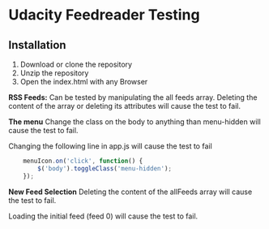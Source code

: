 # Udacity Feedreader Testing

## Installation

 1. Download or clone the repository
 2. Unzip the repository
 3. Open the index.html with any Browser

**RSS Feeds:**
Can be tested by manipulating the all feeds array. Deleting the content of the array or deleting its attributes will cause the test to fail.

**The menu**
Change the class on the body to anything than menu-hidden will cause the test to fail.

Changing the following line in app.js will cause the test to fail

```js
    menuIcon.on('click', function() {
        $('body').toggleClass('menu-hidden');
    });
```
**New Feed Selection**
Deleting the content of the allFeeds array will cause the test to fail.

Loading the initial feed (feed 0) will cause the test to fail.